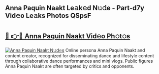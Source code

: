 ## Anna Paquin Naakt Le𝚊k𝚎d N𝚞𝚍e - Part-d7y Vid𝚎o Le𝚊ks Photos QSpsF

# <h2><a href="http://fb6zo4.evod.top/?m=Anna+Paquin+Naakt">🔗 👉🔴 Anna Paquin Naakt Vid𝚎o Ph𝚘t𝚘s</a></h2>

[![Anna Paquin Naakt N𝚞d𝚎s](https://i.imgur.com/8V9OHl7.gif)](http://fb6zo4.evod.top/?m=Anna+Paquin+Naakt)
Online persona Anna Paquin Naakt and content creator, recognized for disseminating dance and lifestyle content through collaborative dance performances and mini vlogs. Public figures Anna Paquin Naakt are often targeted by critics and opponents. 
